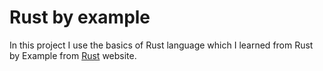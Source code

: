 # Rust by example
In this project I use the basics of Rust language which I learned from Rust by Example from [Rust](rust-lang.org) website.

